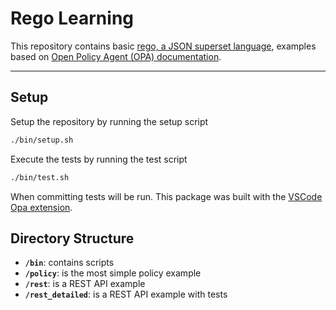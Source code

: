 # Rego Learning

This repository contains basic [rego, a JSON superset language](https://www.openpolicyagent.org/docs/latest/policy-language/), examples based on [Open Policy Agent (OPA) documentation](https://www.openpolicyagent.org/).

---

## Setup

Setup the repository by running the setup script
```bash
./bin/setup.sh
```

Execute the tests by running the test script
```bash
./bin/test.sh
```

When committing tests will be run. This package was built with the [VSCode Opa extension](https://marketplace.visualstudio.com/items?itemName=tsandall.opa).

## Directory Structure

- **`/bin`**: contains scripts
- **`/policy`**: is the most simple policy example
- **`/rest`**: is a REST API example
- **`/rest_detailed`**: is a REST API example with tests
